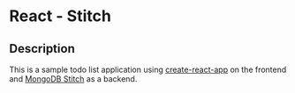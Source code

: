 # React - Stitch

## Description

This is a sample todo list application using [create-react-app](https://facebook.github.io/create-react-app/)
on the frontend and [MongoDB Stitch](https://www.mongodb.com/cloud/stitch) as a backend.
